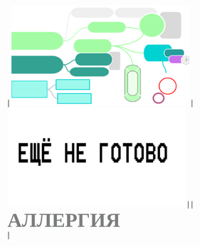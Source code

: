 <html>
<head>
<link href='https://fonts.googleapis.com/css?family=Comfortaa' rel='stylesheet'>
<link href='https://fonts.googleapis.com/css?family=Montserrat' rel='stylesheet'>
<link href='https://fonts.googleapis.com/css?family=Cormorant' rel='stylesheet'>
<link href='https://fonts.googleapis.com/css?family=Nunito' rel='stylesheet'>

</head>


| [<img src="./аллергия обложка.png" alt="drawing" width="400"/>](README-Allergy.md)      | [<img src="./не готово.png" alt="drawing" width="400"/>](README-Allergy.md)      | 
|<span style="font-family: 'Montserrat'; font-size: 45px; color: #7b7d7d;"><b>АЛЛЕРГИЯ</b></span> <br/>| 


